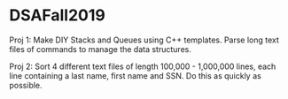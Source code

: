 # DSAFall2019
Proj 1: Make DIY Stacks and Queues using C++ templates. Parse long text files of commands to manage the data structures.

Proj 2: Sort 4 different text files of length 100,000 - 1,000,000 lines, each line containing a last name, first name and SSN. Do this as quickly as possible.

